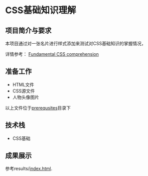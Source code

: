 # CSS基础知识理解

## 项目简介与要求
本项目通过对一张名片进行样式添加来测试对CSS基础知识的掌握情况，

详情参考：
[Fundamental CSS comprehension](https://developer.mozilla.org/en-US/docs/Learn/CSS/Introduction_to_CSS/Fundamental_CSS_comprehension)

## 准备工作
- HTML文件
- CSS源文件
- 人物头像图片

以上文件位于[prerequsites](prerequisites)目录下

## 技术栈
- CSS基础

## 成果展示
参考results/[index.html](https://litaooooo.github.io/CSS-Projects/pro1-Fundamental%20CSS%20comprehension/results/index.html).

